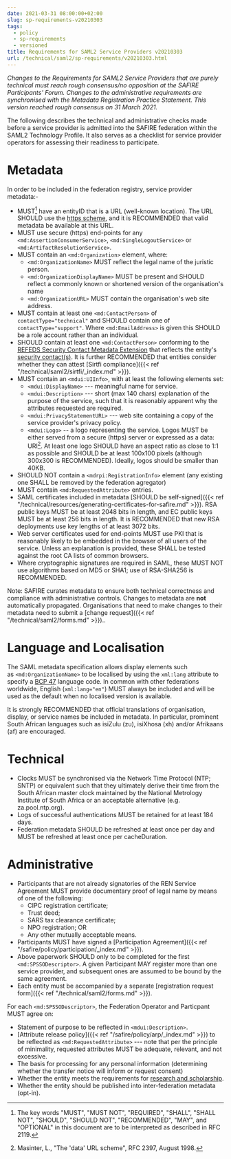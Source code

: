 ```yaml
---
date: 2021-03-31 08:00:00+02:00
slug: sp-requirements-v20210303
tags:
  - policy
  - sp-requirements
  - versioned
title: Requirements for SAML2 Service Providers v20210303
url: /technical/saml2/sp-requirements/v20210303.html
---
```


_Changes to the Requirements for SAML2 Service Providers that are purely technical must reach rough consensus/no opposition at the SAFIRE Participants' Forum. Changes to the administrative requirements are synchronised with the Metadata Registration Practice Statement. This version reached rough consensus on 31 March 2021._

The following describes the technical and administrative checks made before a service provider is admitted into the SAFIRE federation within the SAML2 Technology Profile. It also serves as a checklist for service provider operators for assessing their readiness to participate.

# Metadata

In order to be included in the federation registry, service provider metadata:-

  * MUST[^RFC2119] have an entityID that is a URL (well-known location). The URL SHOULD use the [https scheme](https://tools.ietf.org/html/rfc2818#section-2.4), and it is RECOMMENDED that valid metadata be available at this URL.
  * MUST use secure (https) end-points for any `<md:AssertionConsumerService>`, `<md:SingleLogoutService>` or `<md:ArtifactResolutionService>`.
  * MUST contain an `<md:Organization>` element, where:
    * `<md:OrganizationName>` MUST reflect the legal name of the juristic person.
    * `<md:OrganizationDisplayName>` MUST be present and SHOULD reflect a commonly known or shortened version of the organisation's name
    * `<md:OrganizationURL>` MUST contain the organisation's web site address.
  * MUST contain at least one `<md:ContactPerson>` of `contactType="technical"` and SHOULD contain one of `contactType="support"`. Where `<md:EmailAddress>` is given this SHOULD be a role account rather than an individual.
  * SHOULD contain at least one `<md:ContactPerson>` conforming to the [REFEDS Security Contact Metadata Extension](https://refeds.org/metadata/contactType/security) that reflects the entity's [security contact(s)](https://wiki.refeds.org/display/SIRTFI/Choosing+a+Sirtfi+Contact). It is further RECOMMENDED that entities consider whether they can attest [Sirtfi compliance]({{< ref "/technical/saml2/sirtfi/_index.md" >}}).
  * MUST contain an `<mdui:UIInfo>`, with at least the following elements set:
    * `<mdui:DisplayName>` --- meaningful name for service.
    * `<mdui:Description>` --- short (max 140 chars) explanation of the purpose of the service, such that it is reasonably apparent why the attributes requested are required.
    * `<mdui:PrivacyStatementURL>` --- web site containing a copy of the service provider's privacy policy.
    * `<mdui:Logo>` -- a logo representing the service. Logos MUST be either served from a secure (https) server or expressed as a data: URI[^RFC2397]. At least one logo SHOULD have an aspect ratio as close to 1:1 as possible and SHOULD be at least 100x100 pixels (although 300x300 is RECOMMENDED). Ideally, logos should be smaller than 40KB.
  * SHOULD NOT contain a `<mdrpi:RegistrationInfo>` element (any existing one SHALL be removed by the federation agregator)
  * MUST contain `<md:RequestedAttribute>` entries.
  * SAML certificates included in metadata [SHOULD be self-signed]({{< ref "/technical/resources/generating-certificates-for-safire.md" >}}). RSA public keys MUST be at least 2048 bits in length, and EC public keys MUST be at least 256 bits in length. It is RECOMMENDED that new RSA deployments use key lengths of at least 3072 bits.
  * Web server certificates used for end-points MUST use PKI that is reasonably likely to be embedded in the browser of all users of the service. Unless an explanation is provided, these SHALL be tested against the root CA lists of common browsers.
  * Where cryptographic signatures are required in SAML, these MUST NOT use algorithms based on MD5 or SHA1; use of RSA-SHA256 is RECOMMENDED.

Note: SAFIRE curates metadata to ensure both technical correctness and compliance with administrative controls. Changes to metadata are **not** automatically propagated. Organisations that need to make changes to their metadata need to submit a [change request]({{< ref "/technical/saml2/forms.md" >}})..

# Language and Localisation

The SAML metadata specification allows display elements such as `<md:OrganizationName>` to be localised by using the `xml:lang` attribute to specify a [BCP 47](https://tools.ietf.org/html/bcp47) language code. In common with other federations worldwide, English (`xml:lang="en"`) MUST always be included and will be used as the default when no localised version is available.

It is strongly RECOMMENDED that official translations of organisation, display, or service names be included in metadata. In particular, prominent South African languages such as isiZulu (zu), isiXhosa (xh) and/or Afrikaans (af) are encouraged.

# Technical

  * Clocks MUST be synchronised via the Network Time Protocol (NTP; SNTP) or equivalent such that they ultimately derive their time from the South African master clock maintained by the National Metrology Institute of South Africa or an acceptable alternative (e.g. za.pool.ntp.org).
  * Logs of successful authentications MUST be retained for at least 184 days.
  * Federation metadata SHOULD be refreshed at least once per day and MUST be refreshed at least once per cacheDuration.

# Administrative

  * Participants that are not already signatories of the REN Service Agreement MUST provide documentary proof of legal name by means of one of the following:
    * CIPC registration certificate;
    * Trust deed;
    * SARS tax clearance certificate;
    * NPO registration; OR
    * Any other mutually acceptable means.
  * Participants MUST have signed a [Participation Agreement]({{< ref "/safire/policy/participation/_index.md" >}}).
  * Above paperwork SHOULD only to be completed for the first `<md:SPSSODescriptor>`. A given Participant MAY register more than one service provider, and subsequent ones are assumed to be bound by the same agreement.
  * Each entity must be accompanied by a separate [registration request form]({{< ref "/technical/saml2/forms.md" >}}).

For each `<md:SPSSODescriptor>`, the Federation Operator and Particpant MUST agree on:

  * Statement of purpose to be reflected in `<mdui:Description>`.
  * [Attribute release policy]({{< ref "/safire/policy/arp/_index.md" >}}) to be reflected as `<md:RequestedAttribute>` --- note that per the principle of minimality, requested attributes MUST be adequate, relevant, and not excessive.
  * The basis for processing for any personal information (determining whether the transfer notice will inform or request consent)
  * Whether the entity meets the requirements for [research and scholarship](https://refeds.org/category/research-and-scholarship).
  * Whether the entity should be published into inter-federation metadata (opt-in).

[^RFC2119]: The key words "MUST", "MUST NOT", "REQUIRED", "SHALL", "SHALL NOT", "SHOULD", "SHOULD NOT", "RECOMMENDED", "MAY", and "OPTIONAL" in this document are to be interpreted as described in RFC 2119.
[^RFC2397]: Masinter, L., "The 'data' URL scheme", RFC 2397, August 1998.

